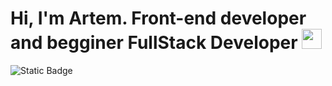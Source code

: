 # Hi, I'm Artem. Front-end developer and begginer FullStack Developer <img src="https://github.com/blackcater/blackcater/raw/main/images/Hi.gif" height="32"/></h1>

![Static Badge](https://img.shields.io/badge/Im%20Artem-black?style=for-the-badge&logo=superuser&color=%23FF9E0F)


